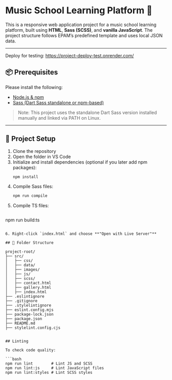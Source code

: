 # Music School Learning Platform 🎵

This is a responsive web application project for a music school learning platform, built using **HTML**, **Sass (SCSS)**, and **vanilla JavaScript**. The project structure follows EPAM’s predefined template and uses local JSON data.

---
Deploy for testing: https://project-deploy-test.onrender.com/

## 📦 Prerequisites

Please install the following:

- [Node.js & npm](https://nodejs.org/)
- [Sass (Dart Sass standalone or npm-based)](https://sass-lang.com/install)

> Note: This project uses the standalone Dart Sass version installed manually and linked via PATH on Linux.

---

## 🚀 Project Setup

1. Clone the repository
2. Open the folder in VS Code
3. Initialize and install dependencies (optional if you later add npm packages):
   ```bash
   npm install
   ```
4. Compile Sass files:
   ```bash
   npm run compile
   ```
5. Compile TS files:
   ```bash
npm run build:ts
   ```

6. Right-click `index.html` and choose **"Open with Live Server"**

## 📁 Folder Structure

project-root/
├── src/
│   ├── css/
│   ├── data/
│   ├── images/
│   ├── js/
│   ├── scss/
│   ├── contact.html
│   ├── gallery.html
│   ├── index.html
├── .eslintignore
├── .gitignore
├── .stylelintignore
├── eslint.config.mjs
├── package-lock.json
├── package.json
├── README.md
├── stylelint.config.cjs


## Linting

To check code quality:

```bash
npm run lint        # Lint JS and SCSS
npm run lint:js     # Lint JavaScript files
npm run lint:styles # Lint SCSS styles
```
